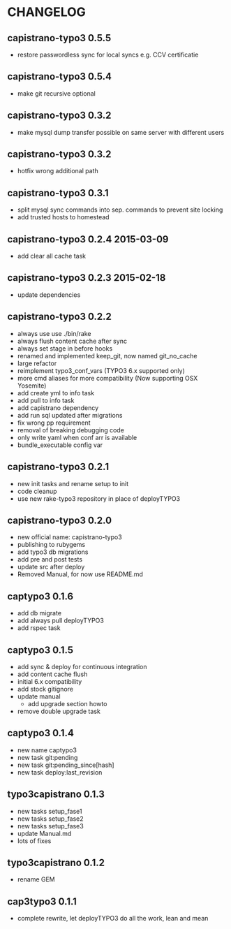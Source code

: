 # CHANGELOG


## capistrano-typo3 0.5.5
- restore passwordless sync for local syncs e.g. CCV certificatie

## capistrano-typo3 0.5.4
- make git recursive optional

## capistrano-typo3 0.3.2
- make mysql dump transfer possible on same server with different users

## capistrano-typo3 0.3.2
- hotfix wrong additional path

## capistrano-typo3 0.3.1
- split mysql sync commands into sep. commands to prevent site locking
- add trusted hosts to homestead

## capistrano-typo3 0.2.4 2015-03-09
- add clear all cache task

## capistrano-typo3 0.2.3 2015-02-18
- update dependencies

## capistrano-typo3 0.2.2
- always use use ./bin/rake
- always flush content cache after sync
- always set stage in before hooks
- renamed and implemented keep_git, now named git_no_cache
- large refactor
- reimplement typo3_conf_vars (TYPO3 6.x supported only)
- more cmd aliases for more compatibility (Now supporting OSX Yosemite)
- add create yml to info task
- add pull to info task
- add capistrano dependency
- add run sql updated after migrations
- fix wrong pp requirement
- removal of breaking debugging code
- only write yaml when conf arr is available
- bundle_executable config var

## capistrano-typo3 0.2.1
* new init tasks and rename setup to init
* code cleanup
* use new rake-typo3 repository in place of deployTYPO3

## capistrano-typo3 0.2.0
* new official name: capistrano-typo3
* publishing to rubygems
* add typo3 db migrations
* add pre and post tests
* update src after deploy
* Removed Manual, for now use README.md

## captypo3 0.1.6
* add db migrate
* add always pull deployTYPO3
* add rspec task

## captypo3 0.1.5
* add sync & deploy for continuous integration
* add content cache flush
* initial 6.x compatibility
* add stock gitignore
* update manual
	* add upgrade section howto
* remove double upgrade task

## captypo3 0.1.4
* new name captypo3
* new task git:pending
* new task git:pending_since[hash]
* new task deploy:last_revision

## typo3capistrano 0.1.3

* new tasks setup_fase1
* new tasks setup_fase2
* new tasks setup_fase3
* update Manual.md
* lots of fixes

## typo3capistrano 0.1.2
* rename GEM

## cap3typo3 0.1.1
* complete rewrite, let deployTYPO3 do all the work, lean and mean

